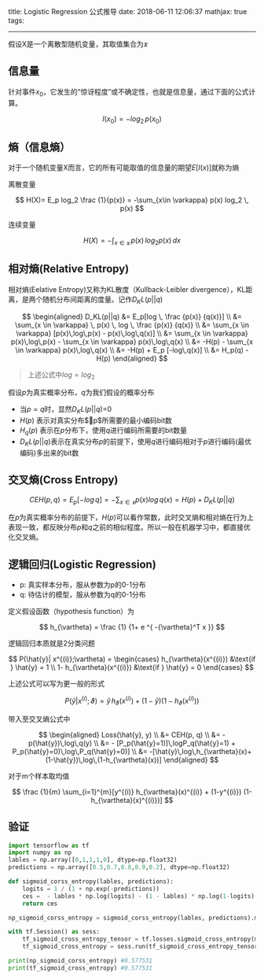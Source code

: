 title: Logistic Regression 公式推导
date: 2018-06-11 12:06:37
mathjax: true
tags:

---


假设X是一个离散型随机变量，其取值集合为$\varkappa$

## 信息量

针对事件$x_0$，它发生的“惊讶程度”或不确定性，也就是信息量，通过下面的公式计算。

$$
I(x_0) = -log_2 \, p(x_0)
$$


## 熵（信息熵）

对于一个随机变量X而言，它的所有可能取值的信息量的期望$E[I(x)]$就称为熵

离散变量


$$
H(X)= E_p log_2 \frac {1}{p(x)}
	= -\sum_{x\in \varkappa} p(x) log_2 \, p(x)
$$

连续变量

$$
H(X) = - \int_{x \in \varkappa} \, p(x) \, log_2 p(x) \, dx
$$


## 相对熵(Relative Entropy) 

相对熵(Eelative Entropy)又称为KL散度（Kullback-Leibler divergence），KL距离，是两个随机分布间距离的度量。记作$D_KL(p||q)$

$$
\begin{aligned}
D_KL(p||q) &= E_p[log \, \frac {p(x)} {q(x)}] \\
&= \sum_{x \in \varkappa} \, p(x) \, log \, \frac {p(x)} {q(x)} \\
&= \sum_{x \in \varkappa} [p(x)\,log\,p(x) - p(x)\,log\,q(x)] \\
&= \sum_{x \in \varkappa} p(x)\,log\,p(x) - \sum_{x \in \varkappa} p(x)\,log\,q(x) \\
&= -H(p) - \sum_{x \in \varkappa} p(x)\,log\,q(x) \\
&= -H(p) + E_p [-log\,q(x)] \\
&= H_p(q) - H(p)
\end{aligned}
$$


> 上述公式中$log = log_2$

假设$p$为真实概率分布，$q$为我们假设的概率分布

* 当$p=q$时，显然$D_KL(p||q)$=0
* $H(p)$ 表示对真实分布$p$所需要的最小编码bit数
* $H_q(p)$ 表示在$p$分布下，使用$q$进行编码所需要的bit数量
* $D_KL(p||q)$表示在真实分布$p$的前提下，使用$q$进行编码相对于$p$进行编码(最优编码)多出来的bit数


## 交叉熵(Cross Entropy)

$$
CEH(p, q) = E_p[-log\,q] = - \sum_{x \in \varkappa} p(x) log\,q(x) = H(p) + D_KL(p||q)
$$

在$p$为真实概率分布的前提下，$H(p)$可以看作常数，此时交叉熵和相对熵在行为上表现一致，都反映分布$p$和$q$之前的相似程度。所以一般在机器学习中，都直接优化交叉熵。


## 逻辑回归(Logistic Regression)

* p: 真实样本分布，服从参数为p的0-1分布
* q: 待估计的模型，服从参数为q的0-1分布

定义假设函数（hypothesis function）为

$$
h_{\vartheta} = \frac {1} {1+ e ^{ -{\vartheta}^T x }}
$$


逻辑回归本质就是2分类问题

$$
P(\hat{y}| x^{(i)};\vartheta) = \begin{cases}
	h_{\vartheta}(x^{(i)}) &\text{if } \hat{y} = 1  \\
   1- h_{\vartheta}(x^{(i)}) &\text{if } \hat{y} = 0
\end{cases}
$$

上述公式可以写为更一般的形式

$$
P(\hat{y}| x^{(i)};\vartheta) = 	\hat{y} \, h_{\vartheta}(x^{(i)}) + (1- \hat{y}) (1- h_{\vartheta}(x^{(i)}))
$$


带入至交叉熵公式中

$$
\begin{aligned}
Loss(\hat{y}, y) \\
&= CEH(p, q) \\
&= - p(\hat{y})\,log\,q(y) \\
&= - [P_p(\hat{y}=1)]\,logP_q(\hat{y}=1) + P_p(\hat{y}=0)\,log\,P_q(\hat{y}=0)] \\
&= -[\hat{y}\,log\,h_{\vartheta}(x)+(1-\hat{y})\,log\,(1-h_{\vartheta}(x))]
\end{aligned}
$$


对于m个样本取均值

$$
\frac {1}{m} \sum_{i=1}^{m}[y^{(i)} h_{\vartheta}(x)^{(i)} + (1-y^{(i)}) (1-h_{\vartheta}(x)^{(i)})]
$$

## 验证

```python
import tensorflow as tf
import numpy as np
lables = np.array([0,1,1,1,0], dtype=np.float32)
predictions = np.array([0.5,0.7,0.8,0.9,0.2], dtype=np.float32)

def sigmoid_corss_entropy(lables, predictions):
    logits = 1 / (1 + np.exp(-predictions))
    ces =  - lables * np.log(logits) - (1 - lables) * np.log(1-logits)
    return ces

np_sigmoid_corss_entropy = sigmoid_corss_entropy(lables, predictions).mean()

with tf.Session() as sess:
    tf_sigmoid_cross_entropy_tensor = tf.losses.sigmoid_cross_entropy(multi_class_labels=tf.constant(lables), logits=tf.constant(predictions))
    tf_sigmoid_cross_entropy = sess.run(tf_sigmoid_cross_entropy_tensor)

print(np_sigmoid_corss_entropy) #0.577531
print(tf_sigmoid_cross_entropy) #0.577531
```


